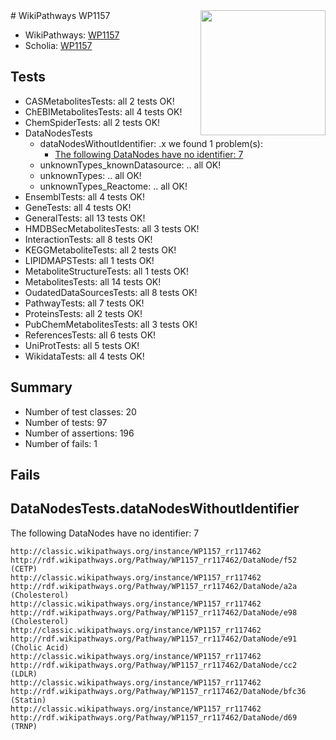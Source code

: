 <img style="float: right; width: 200px" src="https://upload.wikimedia.org/wikipedia/commons/thumb/8/83/Wplogo_with_text_500.png/640px-Wplogo_with_text_500.png" />
# WikiPathways WP1157

* WikiPathways: [WP1157](https://wikipathways.org/pathways/WP1157)
* Scholia: [WP1157](https://scholia.toolforge.org/wikipathways/WP1157)
## Tests
* CASMetabolitesTests: all 2 tests OK!
* ChEBIMetabolitesTests: all 4 tests OK!
* ChemSpiderTests: all 2 tests OK!
* DataNodesTests
    * dataNodesWithoutIdentifier: .x we found 1 problem(s):
        * [The following DataNodes have no identifier: 7](#d2d32fa6)
    * unknownTypes_knownDatasource: .. all OK!
    * unknownTypes: .. all OK!
    * unknownTypes_Reactome: .. all OK!
* EnsemblTests: all 4 tests OK!
* GeneTests: all 4 tests OK!
* GeneralTests: all 13 tests OK!
* HMDBSecMetabolitesTests: all 3 tests OK!
* InteractionTests: all 8 tests OK!
* KEGGMetaboliteTests: all 2 tests OK!
* LIPIDMAPSTests: all 1 tests OK!
* MetaboliteStructureTests: all 1 tests OK!
* MetabolitesTests: all 14 tests OK!
* OudatedDataSourcesTests: all 8 tests OK!
* PathwayTests: all 7 tests OK!
* ProteinsTests: all 2 tests OK!
* PubChemMetabolitesTests: all 3 tests OK!
* ReferencesTests: all 6 tests OK!
* UniProtTests: all 5 tests OK!
* WikidataTests: all 4 tests OK!


## Summary

* Number of test classes: 20
* Number of tests: 97
* Number of assertions: 196
* Number of fails: 1

## Fails

<a name="d2d32fa6" />

## DataNodesTests.dataNodesWithoutIdentifier

The following DataNodes have no identifier: 7
```
http://classic.wikipathways.org/instance/WP1157_rr117462 http://rdf.wikipathways.org/Pathway/WP1157_rr117462/DataNode/f52 (CETP)
http://classic.wikipathways.org/instance/WP1157_rr117462 http://rdf.wikipathways.org/Pathway/WP1157_rr117462/DataNode/a2a (Cholesterol)
http://classic.wikipathways.org/instance/WP1157_rr117462 http://rdf.wikipathways.org/Pathway/WP1157_rr117462/DataNode/e98 (Cholesterol)
http://classic.wikipathways.org/instance/WP1157_rr117462 http://rdf.wikipathways.org/Pathway/WP1157_rr117462/DataNode/e91 (Cholic Acid)
http://classic.wikipathways.org/instance/WP1157_rr117462 http://rdf.wikipathways.org/Pathway/WP1157_rr117462/DataNode/cc2 (LDLR)
http://classic.wikipathways.org/instance/WP1157_rr117462 http://rdf.wikipathways.org/Pathway/WP1157_rr117462/DataNode/bfc36 (Statin)
http://classic.wikipathways.org/instance/WP1157_rr117462 http://rdf.wikipathways.org/Pathway/WP1157_rr117462/DataNode/d69 (TRNP)
```

